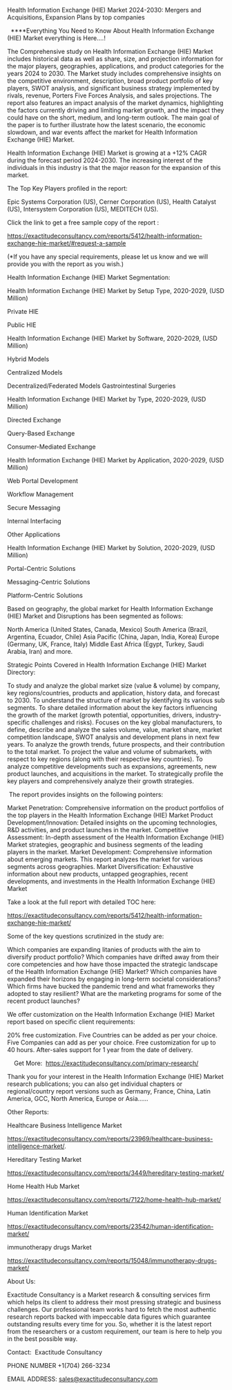 Health Information Exchange (HIE) Market 2024-2030: Mergers and Acquisitions, Expansion Plans by top companies

  ****Everything You Need to Know About Health Information Exchange (HIE) Market everything is Here....!

The Comprehensive study on Health Information Exchange (HIE) Market includes historical data as well as share, size, and projection information for the major players, geographies, applications, and product categories for the years 2024 to 2030. The Market study includes comprehensive insights on the competitive environment, description, broad product portfolio of key players, SWOT analysis, and significant business strategy implemented by rivals, revenue, Porters Five Forces Analysis, and sales projections. The report also features an impact analysis of the market dynamics, highlighting the factors currently driving and limiting market growth, and the impact they could have on the short, medium, and long-term outlook. The main goal of the paper is to further illustrate how the latest scenario, the economic slowdown, and war events affect the market for Health Information Exchange (HIE) Market.

Health Information Exchange (HIE) Market is growing at a +12% CAGR during the forecast period 2024-2030. The increasing interest of the individuals in this industry is that the major reason for the expansion of this market.

The Top Key Players profiled in the report: 

Epic Systems Corporation (US), Cerner Corporation (US), Health Catalyst (US), Intersystem Corporation (US), MEDITECH (US).

Click the link to get a free sample copy of the report :

https://exactitudeconsultancy.com/reports/5412/health-information-exchange-hie-market/#request-a-sample

(*If you have any special requirements, please let us know and we will provide you with the report as you wish.)

Health Information Exchange (HIE) Market Segmentation:

Health Information Exchange (HIE) Market by Setup Type, 2020-2029, (USD Million)

Private HIE

Public HIE

Health Information Exchange (HIE) Market by Software, 2020-2029, (USD Million)

Hybrid Models

Centralized Models

Decentralized/Federated Models Gastrointestinal Surgeries

Health Information Exchange (HIE) Market by Type, 2020-2029, (USD Million)

Directed Exchange

Query-Based Exchange

Consumer-Mediated Exchange

Health Information Exchange (HIE) Market by Application, 2020-2029, (USD Million)

Web Portal Development

Workflow Management

Secure Messaging

Internal Interfacing

Other Applications

Health Information Exchange (HIE) Market by Solution, 2020-2029, (USD Million)

Portal-Centric Solutions

Messaging-Centric Solutions

Platform-Centric Solutions

Based on geography, the global market for Health Information Exchange (HIE) Market and Disruptions has been segmented as follows:

North America (United States, Canada, Mexico)
South America (Brazil, Argentina, Ecuador, Chile)
Asia Pacific (China, Japan, India, Korea)
Europe (Germany, UK, France, Italy)
Middle East Africa (Egypt, Turkey, Saudi Arabia, Iran) and more.

Strategic Points Covered in Health Information Exchange (HIE) Market Directory:

To study and analyze the global market size (value & volume) by company, key regions/countries, products and application, history data, and forecast to 2030.
To understand the structure of market by identifying its various sub segments.
To share detailed information about the key factors influencing the growth of the market (growth potential, opportunities, drivers, industry-specific challenges and risks).
Focuses on the key global manufacturers, to define, describe and analyze the sales volume, value, market share, market competition landscape, SWOT analysis and development plans in next few years.
To analyze the growth trends, future prospects, and their contribution to the total market.
To project the value and volume of submarkets, with respect to key regions (along with their respective key countries).
To analyze competitive developments such as expansions, agreements, new product launches, and acquisitions in the market.
To strategically profile the key players and comprehensively analyze their growth strategies.

 The report provides insights on the following pointers:

Market Penetration: Comprehensive information on the product portfolios of the top players in the Health Information Exchange (HIE) Market
Product Development/Innovation: Detailed insights on the upcoming technologies, R&D activities, and product launches in the market.
Competitive Assessment: In-depth assessment of the Health Information Exchange (HIE) Market strategies, geographic and business segments of the leading players in the market.
Market Development: Comprehensive information about emerging markets. This report analyzes the market for various segments across geographies.
Market Diversification: Exhaustive information about new products, untapped geographies, recent developments, and investments in the Health Information Exchange (HIE) Market

Take a look at the full report with detailed TOC here:

https://exactitudeconsultancy.com/reports/5412/health-information-exchange-hie-market/

Some of the key questions scrutinized in the study are:

Which companies are expanding litanies of products with the aim to diversify product portfolio?
Which companies have drifted away from their core competencies and how have those impacted the strategic landscape of the Health Information Exchange (HIE) Market?
Which companies have expanded their horizons by engaging in long-term societal considerations?
Which firms have bucked the pandemic trend and what frameworks they adopted to stay resilient?
What are the marketing programs for some of the recent product launches?

We offer customization on the Health Information Exchange (HIE) Market report based on specific client requirements:

20% free customization.
Five Countries can be added as per your choice.
Five Companies can add as per your choice.
Free customization for up to 40 hours.
After-sales support for 1 year from the date of delivery.

    Get More:  https://exactitudeconsultancy.com/primary-research/

Thank you for your interest in the Health Information Exchange (HIE) Market research publications; you can also get individual chapters or regional/country report versions such as Germany, France, China, Latin America, GCC, North America, Europe or Asia……

Other Reports:

Healthcare Business Intelligence Market

https://exactitudeconsultancy.com/reports/23969/healthcare-business-intelligence-market/.

Hereditary Testing Market

https://exactitudeconsultancy.com/reports/3449/hereditary-testing-market/

Home Health Hub Market

https://exactitudeconsultancy.com/reports/7122/home-health-hub-market/

Human Identification Market

https://exactitudeconsultancy.com/reports/23542/human-identification-market/

immunotherapy drugs Market

https://exactitudeconsultancy.com/reports/15048/immunotherapy-drugs-market/

About Us:

Exactitude Consultancy is a Market research & consulting services firm which helps its client to address their most pressing strategic and business challenges. Our professional team works hard to fetch the most authentic research reports backed with impeccable data figures which guarantee outstanding results every time for you. So, whether it is the latest report from the researchers or a custom requirement, our team is here to help you in the best possible way.

Contact:  Exactitude Consultancy

PHONE NUMBER +1(704) 266-3234

EMAIL ADDRESS: sales@exactitudeconsultancy.com
